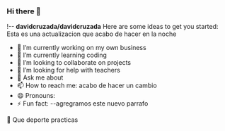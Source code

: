 ### Hi there 👋

!--<este texto no se puede leer>
**davidcruzada/davidcruzada** 
Here are some ideas to get you started:
Esta es una actualizacion que acabo de hacer en la noche
- 🔭 I’m currently working on my own business
- 🌱 I’m currently learning coding
- 👯 I’m looking to collaborate on projects
- 🤔 I’m looking for help with teachers 
- 💬 Ask me about 
- 📫 How to reach me: acabo de hacer un cambio
- 😄 Pronouns: 
- ⚡ Fun fact: 
--agregramos este nuevo
parrafo

 💬 Que deporte practicas
